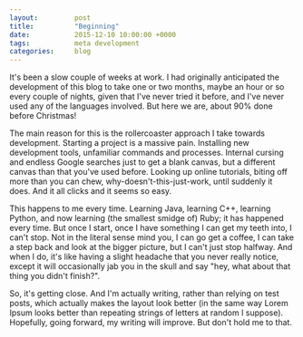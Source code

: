 ```yaml
---
layout:         post
title:          "Beginning"
date:           2015-12-10 10:00:00 +0000
tags:           meta development
categories:     blog
---
```

It's been a slow couple of weeks at work. I had originally anticipated the development of this blog to take one or two months, maybe an hour or so every couple of nights, given that I've never tried it before, and I've never used any of the languages involved. But here we are, about 90% done before Christmas!

<!-- Read More -->

The main reason for this is the rollercoaster approach I take towards development. Starting a project is a massive pain. Installing new development tools, unfamiliar commands and processes. Internal cursing and endless Google searches just to get a blank canvas, but a different canvas than that you've used before. Looking up online tutorials, biting off more than you can chew, why-doesn't-this-just-work, until suddenly it does. And it all clicks and it seems so easy.

This happens to me every time. Learning Java, learning C++, learning Python, and now learning (the smallest smidge of) Ruby; it has happened every time. But once I start, once I have something I can get my teeth into, I can't stop. Not in the literal sense mind you, I can go get a coffee, I can take a step back and look at the bigger picture, but I can't just stop halfway. And when I do, it's like having a slight headache that you never really notice, except it will occasionally jab you in the skull and say "hey, what about that thing you didn't finish?".

So, it's getting close. And I'm actually writing, rather than relying on test posts, which actually makes the layout look better (in the same way Lorem Ipsum looks better than repeating strings of letters at random I suppose). Hopefully, going forward, my writing will improve. But don't hold me to that.
